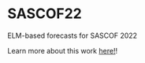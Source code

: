 # SASCOF22
ELM-based forecasts for SASCOF 2022

Learn more about this work [here!](https://kjhall01.github.io/SASCOF22/)!
